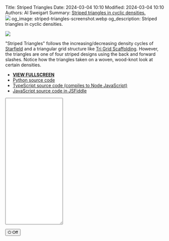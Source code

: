 Title: Striped Triangles
Date: 2024-03-04 10:10
Modified: 2024-03-04 10:10
Authors: Al Sweigart
Summary: <a href="{filename}striped-triangles.md">Striped triangles in cyclic densities.<br><img src="{static}/images/striped-triangles-screenshot.webp" style="max-width: 640px;"></a>
og_image: striped-triangles-screenshot.webp
og_description: Striped triangles in cyclic densities.

<img src="{static}/images/striped-triangles-screenshot.webp" style="max-width: 640px;">

"Striped Triangles" follows the increasing/decreasing density cycles of [Starfield]({filename}starfield.md) and a triangular grid structure like [Tri Grid Scaffolding]({filename}tri-grid-scaffolding.md). However, the triangles are one of four striped designs using the back and forward slashes. Notice how the triangles taken on a woven, wood-knot look at certain densities.

* **[VIEW FULLSCREEN](/static/stripedtriangles-fullscreen.html)**
* [Python source code](https://github.com/asweigart/scrollart/blob/main/python/stripedtriangles.py)
* [TypeScript source code (compiles to Node JavaScript)](https://github.com/asweigart/scrollart/blob/main/typescript/stripedtriangles.ts)
* [JavaScript source code in JSFiddle](https://jsfiddle.net/asweigart/f1pwqtez/)

<textarea id="bextOutput" readonly style="height: 400px;"></textarea><br />
<button type="button" onclick="running = !running;">&#x23FB; Off</button>
<script src="/static/bext.js"></script><link rel="stylesheet" href="/static/bext.css">
<script>

bextRowBuffer = 256;  // Change this to whatever size you want, or -1 for infinite buffer.
let width = 220;
let running = true;

const DELAY = 60;
let CHANGE_AMOUNT = 0.06;


async function main() {
    let density = 0.0;

    while (running) {

        // The width of a pair of triangles is 8 characters:
        //   /\ \ \
        //  / /\ \
        // / / /\
        // 12345678
        let numTrianglePairs = Math.floor((width - 2) / 6);

        density += CHANGE_AMOUNT;
        if (density < 0 || density >= 1.0) {
            CHANGE_AMOUNT *= -1;
        }

        // Draw a row that starts with an upright triangle on the left side.
        let row1 = '  ';
        let row2 = ' ';
        let row3 = '';
        for (let i = 0; i < numTrianglePairs; i++) {
            if (Math.random() < density) {
                if (Math.random() < 0.5) {
                    row1 += '\\';
                    row2 += '\\ \\';
                    row3 += '\\ \\ \\';
                } else {
                    row1 += '/';
                    row2 += '/ /';
                    row3 += '/ / /';
                }
            } else {
                row1 += ' ';
                row2 += '   ';
                row3 += '     ';
            }

            if (Math.random() < density) {
                if (Math.random() < 0.5) {
                    row1 += '\\ \\ \\';
                    row2 += '\\ \\';
                    row3 += '\\';
                } else {
                    row1 += '/ / /';
                    row2 += '/ /';
                    row3 += '/';
                }
            } else {
                row1 += '     ';
                row2 += '   ';
                row3 += ' ';
            }
        }
        print(row1);
        await sleep(DELAY);
        print(row2);
        await sleep(DELAY);
        print(row3);
        await sleep(DELAY);
        
        // Draw a row that starts with an upside down triangle on the left side.
        row1 = '';
        row2 = ' ';
        row3 = '  ';
        for (let i = 0; i < numTrianglePairs; i++) {
            if (Math.random() < density) {
                if (Math.random() < 0.5) {
                    row1 += '\\ \\ \\';
                    row2 += '\\ \\';
                    row3 += '\\';
                } else {
                    row1 += '/ / /';
                    row2 += '/ /';
                    row3 += '/';
                }
            } else {
                row1 += '     ';
                row2 += '   ';
                row3 += ' ';
            }

            if (Math.random() < density) {
                if (Math.random() < 0.5) {
                    row1 += '\\';
                    row2 += '\\ \\';
                    row3 += '\\ \\ \\';
                } else {
                    row1 += '/';
                    row2 += '/ /';
                    row3 += '/ / /';
                }
            } else {
                row1 += ' ';
                row2 += '   ';
                row3 += '     ';
            }
        }
        print(row1);
        await sleep(DELAY);
        print(row2);
        await sleep(DELAY); 
        print(row3);
        await sleep(DELAY);
    }
}

main();

</script>